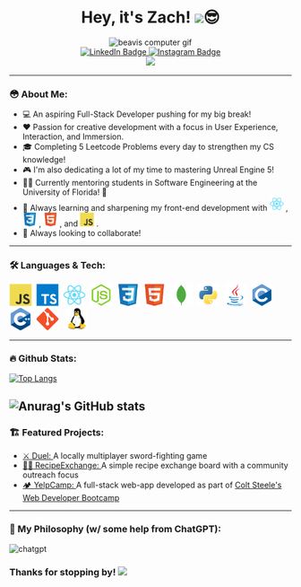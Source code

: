 # <div align="center">Hey, it's Zach! <img src="https://media.giphy.com/media/hvRJCLFzcasrR4ia7z/giphy.gif" width="30px"/>:sunglasses: </div>

<div id="header" align="center">
  <img src="https://media.giphy.com/media/MF1kR4YmC2Z20/giphy.gif" width="420" title="Live Look of Me Coding" alt="beavis computer gif"/>
  <div id="badges">
    <a href="https://www.linkedin.com/in/zacharystanford/">
      <img src="https://img.shields.io/badge/LinkedIn-blue?style=for-the-badge&logo=linkedin&logoColor=white" alt="LinkedIn Badge"/>
    </a>
    <a href="https://www.instagram.com/gentlequag/">
      <img src="https://img.shields.io/badge/Instagram-fb3958?style=for-the-badge&logo=instagram&logoColor=white" alt="Instagram Badge"/>
    </a>
  </div>
  <img src="https://komarev.com/ghpvc/?username=Zstanford1110" disabled/>
</div>

---
### :flushed: About Me:
<ul>
  <li> 💻 An aspiring Full-Stack Developer pushing for my big break! </li>
  <li> ❤️ Passion for creative development with a focus in User Experience, Interaction, and Immersion. </li>
  <li> 🎓 Completing 5 Leetcode Problems every day to strengthen my CS knowledge! </li>
  <li> 🎮 I'm also dedicating a lot of my time to mastering Unreal Engine 5! </li>
  <li> 👨‍🏫 Currently mentoring students in Software Engineering at the University of Florida! 🐊 </li>
  <li> 🌱 Always learning and sharpening my front-end development with 
    <img src="https://github.com/devicons/devicon/blob/master/icons/react/react-original.svg" title="React" alt="React" width="25" height="25"/>&nbsp;, 
    <img src="https://github.com/devicons/devicon/blob/master/icons/css3/css3-original.svg"  title="CSS3" alt="CSS" width="25" height="25"/>&nbsp;,  
    <img src="https://github.com/devicons/devicon/blob/master/icons/html5/html5-original.svg" title="HTML5" alt="HTML" width="25" height="25"/>&nbsp;, and
    <img src="https://github.com/devicons/devicon/blob/master/icons/javascript/javascript-original.svg" title="JavaScript" alt="JavaScript" width="25"                     height="25"/>&nbsp;.
  </li>
  <li> 🤝 Always looking to collaborate!
</ul>

---
### :hammer_and_wrench: Languages & Tech:
<div>
   <img src="https://github.com/devicons/devicon/blob/master/icons/javascript/javascript-original.svg" title="JavaScript" alt="JavaScript" width="40" height="40"/>&nbsp;
   <img src="https://github.com/devicons/devicon/blob/master/icons/typescript/typescript-original.svg" title="TypeScript" alt="TypeScript" width="40"         height="40"/>&nbsp;
  <img src="https://github.com/devicons/devicon/blob/master/icons/react/react-original.svg" title="React" alt="React" width="40" height="40"/>&nbsp;
  <img src="https://github.com/devicons/devicon/blob/master/icons/nodejs/nodejs-original.svg" title="NodeJS" alt="NodeJS" width="40" height="40"/>&nbsp;
  <img src="https://github.com/devicons/devicon/blob/master/icons/css3/css3-original.svg"  title="CSS3" alt="CSS" width="40" height="40"/>&nbsp;
  <img src="https://github.com/devicons/devicon/blob/master/icons/html5/html5-original.svg" title="HTML5" alt="HTML" width="40" height="40"/>&nbsp;
  <img src="https://github.com/devicons/devicon/blob/master/icons/mongodb/mongodb-plain.svg" title="MongoDB" alt="MongoDB" width="40" height="40"/>&nbsp;
  <img src="https://github.com/devicons/devicon/blob/master/icons/python/python-original.svg" title="Python" alt="Python" width="40" height="40"/>&nbsp;
  <img src="https://github.com/devicons/devicon/blob/master/icons/java/java-original.svg" title="Java" alt="Java" width="40" height="40"/>&nbsp;
  <img src="https://github.com/devicons/devicon/blob/master/icons/c/c-original.svg" title="C" alt="C" width="40" height="40"/>&nbsp;
  <img src="https://github.com/devicons/devicon/blob/master/icons/cplusplus/cplusplus-original.svg" title="Cplusplus" alt="Cplusplus" width="40" height="40"/>&nbsp;
  <img src="https://github.com/devicons/devicon/blob/master/icons/git/git-original.svg" title="Git" alt="Git" width="40" height="40"/>&nbsp;&nbsp;
  <img src="https://github.com/devicons/devicon/blob/master/icons/linux/linux-original.svg" title="Linux" alt="Linux" width="40" height="40"/>&nbsp;
</div>

---
### 🔥 Github Stats:

[![Top Langs](https://github-readme-stats.vercel.app/api/top-langs/?username=Zstanford1110&layout=compact&theme=radical&hide_border=true)](https://github.com/anuraghazra/github-readme-stats)
<!-- [![GitHub Streak](https://streak-stats.demolab.com?user=Zstanford1110&theme=highcontrast)](https://git.io/streak-stats)
 -->
![Anurag's GitHub stats](https://github-readme-stats.vercel.app/api?username=Zstanford1110&show_icons=true&theme=radical&hide_border=true&&hide=issues,contribs)
---
### 🏗️ Featured Projects:
<ul>
  <li> <a href="https://github.com/Zstanford1110/Duel"> ⚔️ Duel: </a> A locally multiplayer sword-fighting game </li>
  <li> <a href="https://github.com/Zstanford1110/RecipeExchange"> 👨‍🍳 RecipeExchange: </a> A simple recipe exchange board with a community outreach focus </li>
  <li> <a href="https://github.com/Zstanford1110/YelpCamp"> 🏕️ YelpCamp: </a> A full-stack web-app developed as part of <a href="https://www.udemy.com/course/the-web-developer-bootcamp/">Colt Steele's Web Developer Bootcamp </a></li>
</ul>

---
### 📖 My Philosophy (w/ some help from ChatGPT):
<img src="https://i.imgur.com/VWyt3Fk.png" title="chatgpt" width="800" />

### Thanks for stopping by!  <img src="https://media.giphy.com/media/hvRJCLFzcasrR4ia7z/giphy.gif" width="30px"/>

